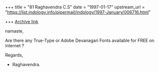 +++
title = "81 Raghavendra C.S"
date = "1997-01-17"
upstream_url = "https://list.indology.info/pipermail/indology/1997-January/006716.html"

+++
[Archive link](https://list.indology.info/pipermail/indology/1997-January/006716.html)

namaste,

Are there any True-Type or Adobe Devanagari Fonts
available for FREE on internet ?

Regards,
- Raghavendra.






